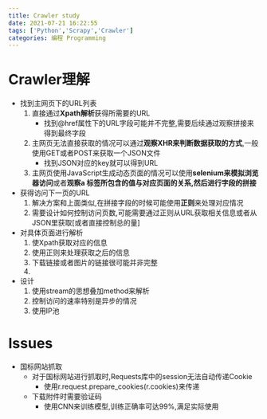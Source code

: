 ```yaml
---
title: Crawler study
date: 2021-07-21 16:22:55
tags: ['Python','Scrapy','Crawler']
categories: 编程 Programming
---
```

# Crawler理解
- 找到主网页下的URL列表
    1. 直接通过**Xpath解析**获得所需要的URL
        - 找到@href属性下的URL字段可能并不完整,需要后续通过观察拼接来得到最终字段
    2. 主网页无法直接获取的情况可以通过**观察XHR来判断数据获取的方式**,一般使用GET或者POST来获取一个JSON文件
        - 找到JSON对应的key就可以得到URL
    3. 主网页使用JavaScript生成动态页面的情况可以使用**selenium来模拟浏览器访问**或者**观察a 标签所包含的值与对应页面的关系,然后进行字段的拼接**
- 获得访问下一页的URL
    1. 解决方案和上面类似,在拼接字段的时候可能使用**正则**来处理对应情况
    2. 需要设计如何控制访问页数,可能需要通过正则从URL获取相关信息或者从JSON里获取[或者直接控制总的量]
- 对具体页面进行解析
    1. 使Xpath获取对应的信息
    2. 使用正则来处理获取之后的信息
    3. 下载链接或者图片的链接很可能并非完整
    4. 
- 设计
    1. 使用stream的思想叠加method来解析
    2. 控制访问的速率特别是异步的情况
    3. 使用IP池
    
# Issues
- 国标网站抓取
    - 对于国标网站进行抓取时,Requests库中的session无法自动传递Cookie
        - 使用r.request.prepare_cookies(r.cookies)来传递
    - 下载附件时需要验证码
        - 使用CNN来训练模型,训练正确率可达99%,满足实际使用


